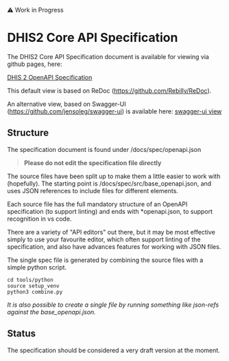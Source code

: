 :warning: Work in Progress

# DHIS2 Core API Specification

The DHIS2 Core API Specification document is available for viewing via github pages, here:

[DHIS 2 OpenAPI Specification](https://dhis2.github.io/dhis2-api-specification/)

This default view is based on ReDoc (https://github.com/Rebilly/ReDoc).

An alternative view, based on Swagger-UI (https://github.com/jensoleg/swagger-ui) is available here:
[swagger-ui view](https://dhis2.github.io/dhis2-api-specification/swagger-ui/)

## Structure

The specification document is found under /docs/spec/openapi.json

> **Please do not edit the specification file directly**

The source files have been split up to make them a little easier to work with (hopefully).
The starting point is /docs/spec/src/base_openapi.json, and uses JSON references to include files for different elements.

Each source file has the full mandatory structure of an OpenAPI specification (to support linting) and ends with *openapi.json, to support recognition in vs code.

There are a variety of "API editors" out there, but it may be most effective simply to use your favourite editor, which often support linting of the specification, and also have advances features for working with JSON files.

The single spec file is generated by combining the source files with a simple python script.

``` 
cd tools/python
source setup_venv
python3 combine.py
```

*It is also possible to create a single file by running something like json-refs against the base_openapi.json.*

## Status

The specification should be considered a very draft version at the moment.
